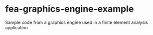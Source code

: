 fea-graphics-engine-example
===========================

Sample code from a graphics engine used in a finite element analysis application
